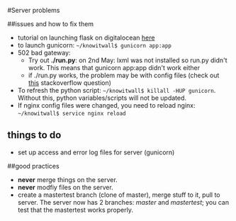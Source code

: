 #Server problems 

##issues and how to fix them

- tutorial on launching flask on digitalocean [here](http://blog.marksteve.com/deploy-a-flask-application-inside-a-digitalocean-droplet)
- to launch gunicorn: `~/knowitwall$ gunicorn app:app`
- 502 bad gateway: 
	- Try out **./run.py**: on 2nd May: lxml was not installed so run.py didn't work. This means that gunicorn app:app didn't work either
	- if ./run.py works, the problem may be with config files (check out [this](http://stackoverflow.com/questions/26211267/nginx-flask-gunicorn-502-error) stackoverflow question)
- To refresh the python script: `~/knowitwall$ killall -HUP gunicorn`. Without this, python variables/scripts will not be updated.
- If nginx config files were changed, you need to reload nginx: `~/knowitwall$ service nginx reload`

## things to do

- set up access and error log files for server (gunicorn)

##good practices

- **never** merge things on the server. 
- **never** modfiy files on the server.
- create a mastertest branch (clone of master), merge stuff to it, pull to server. The server now has 2 branches: *master* and *mastertest*; you can test that the mastertest works properly.
